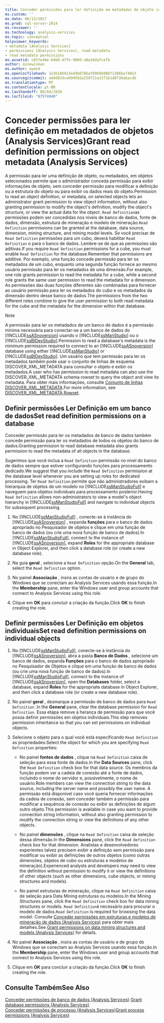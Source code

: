 ```yaml
---
title: Conceder permissões para ler definição em metadados de objeto (Analysis Services) | Microsoft Docs
ms.custom: ''
ms.date: 06/13/2017
ms.prod: sql-server-2014
ms.reviewer: ''
ms.technology: analysis-services
ms.topic: conceptual
helpviewer_keywords:
- metadata [Analysis Services]
- permissions [Analysis Services], read metadata
- read metadata permissions
ms.assetid: c857e48e-64b0-4ffe-900d-a0a3ddafcefb
author: minewiskan
ms.author: owend
ms.openlocfilehash: 1e3b18b913ed4b678baf0969b006f1386ba748e3
ms.sourcegitcommit: ad4d92dce894592a259721a1571b1d8736abacdb
ms.translationtype: MT
ms.contentlocale: pt-BR
ms.lasthandoff: 08/04/2020
ms.locfileid: "87574940"
---
```

# <a name="grant-read-definition-permissions-on-object-metadata-analysis-services"></a><span data-ttu-id="20e63-102">Conceder permissões para ler definição em metadados de objetos (Analysis Services)</span><span class="sxs-lookup"><span data-stu-id="20e63-102">Grant read definition permissions on object metadata (Analysis Services)</span></span>
  <span data-ttu-id="20e63-103">A permissão para ler uma definição de objeto, ou metadados, em objetos selecionados permite que o administrador conceda permissão para exibir informações de objeto, sem conceder permissão para modificar a definição ou a estrutura do objeto ou para exibir os dados reais do objeto.</span><span class="sxs-lookup"><span data-stu-id="20e63-103">Permission to read an object definition, or metadata, on selected objects lets an administrator grant permission to view object information, without also granting permission to modify the object's definition, modify the object's structure, or view the actual data for the object.</span></span> <span data-ttu-id="20e63-104">`Read Definition`as permissões podem ser concedidas nos níveis de banco de dados, fonte de dados, dimensão, estrutura de mineração e modelo de mineração.</span><span class="sxs-lookup"><span data-stu-id="20e63-104">`Read Definition` permissions can be granted at the database, data source, dimension, mining structure, and mining model levels.</span></span> <span data-ttu-id="20e63-105">Se você precisar de `Read Definition` permissões para um cubo, deverá habilitar `Read Definition` o para o banco de dados. Lembre-se de que as permissões são aditivas.</span><span class="sxs-lookup"><span data-stu-id="20e63-105">If you require `Read Definition` permissions for a cube, you must enable `Read Definition` for the database.Remember that permissions are additive.</span></span> <span data-ttu-id="20e63-106">Por exemplo, uma função concede permissão para ler os metadados de um cubo, enquanto uma segunda função fornece ao mesmo usuário permissão para ler os metadados de uma dimensão.</span><span class="sxs-lookup"><span data-stu-id="20e63-106">For example, one role grants permission to read the metadata for a cube, while a second role grants the same user permission to read the metadata for a dimension.</span></span> <span data-ttu-id="20e63-107">As permissões das duas funções diferentes são combinadas para fornecer ao usuário permissão para ler os metadados do cubo e os metadados da dimensão dentro desse banco de dados.</span><span class="sxs-lookup"><span data-stu-id="20e63-107">The permissions from the two different roles combine to give the user permission to both read metadata for the cube and the metadata for the dimension within that database.</span></span>  
  
> [!NOTE]  
>  <span data-ttu-id="20e63-108">A permissão para ler os metadados de um banco de dados é a permissão mínima necessária para conectar-se a um banco de dados do [!INCLUDE[ssASnoversion](../../includes/ssasnoversion-md.md)] usando o [!INCLUDE[ssManStudio](../../includes/ssmanstudio-md.md)] ou o [!INCLUDE[ssBIDevStudio](../../includes/ssbidevstudio-md.md)].</span><span class="sxs-lookup"><span data-stu-id="20e63-108">Permission to read a database's metadata is the minimum permission required to connect to an [!INCLUDE[ssASnoversion](../../includes/ssasnoversion-md.md)] database using either [!INCLUDE[ssManStudio](../../includes/ssmanstudio-md.md)] or [!INCLUDE[ssBIDevStudio](../../includes/ssbidevstudio-md.md)].</span></span> <span data-ttu-id="20e63-109">Um usuário que tem permissão para ler os metadados também pode usar o conjunto de linhas de esquema DISCOVER_XML_METADATA para consultar o objeto e exibir os metadados.</span><span class="sxs-lookup"><span data-stu-id="20e63-109">A user who has permission to read metadata can also use the DISCOVER_XML_METADATA schema rowset to query the object and view its metadata.</span></span> <span data-ttu-id="20e63-110">Para obter mais informações, consulte [Conjunto de linhas DISCOVER_XML_METADATA](https://docs.microsoft.com/bi-reference/schema-rowsets/xml/discover-xml-metadata-rowset).</span><span class="sxs-lookup"><span data-stu-id="20e63-110">For more information, see [DISCOVER_XML_METADATA Rowset](https://docs.microsoft.com/bi-reference/schema-rowsets/xml/discover-xml-metadata-rowset).</span></span>  
  
## <a name="set-read-definition-permissions-on-a-database"></a><span data-ttu-id="20e63-111">Definir permissões Ler Definição em um banco de dados</span><span class="sxs-lookup"><span data-stu-id="20e63-111">Set read definition permissions on a database</span></span>  
 <span data-ttu-id="20e63-112">Conceder permissão para ler os metadados de banco de dados também concede permissão para ler os metadados de todos os objetos do banco de dados.</span><span class="sxs-lookup"><span data-stu-id="20e63-112">Granting permission to read database metadata also grants permission to read the metadata of all objects in the database.</span></span>  
  
 <span data-ttu-id="20e63-113">Sugerimos que você inclua a `Read Definition` permissão no nível do banco de dados sempre que estiver configurando funções para processamento dedicado.</span><span class="sxs-lookup"><span data-stu-id="20e63-113">We suggest that you include the `Read Definition` permission at the database level whenever you are setting up roles for dedicated processing.</span></span> <span data-ttu-id="20e63-114">Ter `Read Definition` permite que não administradores exibam a hierarquia de objetos de um modelo no [!INCLUDE[ssManStudioFull](../../includes/ssmanstudiofull-md.md)] e naveguem para objetos individuais para processamento posterior.</span><span class="sxs-lookup"><span data-stu-id="20e63-114">Having `Read Definition` allows non-administrators to view a model's object hierarchy in [!INCLUDE[ssManStudioFull](../../includes/ssmanstudiofull-md.md)] and navigate to individual objects for subsequent processing.</span></span>  
  
1.  <span data-ttu-id="20e63-115">No [!INCLUDE[ssManStudioFull](../../includes/ssmanstudiofull-md.md)] , conecte-se à instância do [!INCLUDE[ssASnoversion](../../includes/ssasnoversion-md.md)] , expanda **funções** para o banco de dados apropriado no Pesquisador de objetos e clique em uma função de banco de dados (ou crie uma nova função de banco de dados).</span><span class="sxs-lookup"><span data-stu-id="20e63-115">In [!INCLUDE[ssManStudioFull](../../includes/ssmanstudiofull-md.md)], connect to the instance of [!INCLUDE[ssASnoversion](../../includes/ssasnoversion-md.md)], expand **Roles** for the appropriate database in Object Explorer, and then click a database role (or create a new database role).</span></span>  
  
2.  <span data-ttu-id="20e63-116">Na guia **geral** , selecione a `Read Definition` opção.</span><span class="sxs-lookup"><span data-stu-id="20e63-116">On the **General** tab, select the `Read Definition` option.</span></span>  
  
3.  <span data-ttu-id="20e63-117">No painel **Associação** , insira as contas de usuário e de grupo do Windows que se conectam ao Analysis Services usando essa função.</span><span class="sxs-lookup"><span data-stu-id="20e63-117">In the **Membership** pane, enter the Windows user and group accounts that connect to Analysis Services using this role.</span></span>  
  
4.  <span data-ttu-id="20e63-118">Clique em **OK** para concluir a criação da função.</span><span class="sxs-lookup"><span data-stu-id="20e63-118">Click **OK** to finish creating the role.</span></span>  
  
## <a name="set-read-definition-permissions-on-individual-objects"></a><span data-ttu-id="20e63-119">Definir permissões Ler Definição em objetos individuais</span><span class="sxs-lookup"><span data-stu-id="20e63-119">Set read definition permissions on individual objects</span></span>  
  
1.  <span data-ttu-id="20e63-120">No [!INCLUDE[ssManStudioFull](../../includes/ssmanstudiofull-md.md)], conecte-se à instância do [!INCLUDE[ssASnoversion](../../includes/ssasnoversion-md.md)], abra a pasta **Banco de Dados** , selecione um banco de dados, expanda **Funções** para o banco de dados apropriado no Pesquisador de Objetos e clique em uma função de banco de dados (ou crie uma nova função de banco de dados).</span><span class="sxs-lookup"><span data-stu-id="20e63-120">In [!INCLUDE[ssManStudioFull](../../includes/ssmanstudiofull-md.md)], connect to the instance of [!INCLUDE[ssASnoversion](../../includes/ssasnoversion-md.md)], open the **Databases** folder, select a database, expand **Roles** for the appropriate database in Object Explorer, and then click a database role (or create a new database role).</span></span>  
  
2.  <span data-ttu-id="20e63-121">No painel **geral** , desmarque a permissão de banco de dados para `Read Definition` .</span><span class="sxs-lookup"><span data-stu-id="20e63-121">In the **General** pane, clear the database permission for `Read Definition`.</span></span> <span data-ttu-id="20e63-122">Essa etapa remove a herança de permissão para que você possa definir permissões em objetos individuais.</span><span class="sxs-lookup"><span data-stu-id="20e63-122">This step removes permission inheritance so that you can set permissions on individual objects.</span></span>  
  
3.  <span data-ttu-id="20e63-123">Selecione o objeto para o qual você está especificando `Read Definition` as propriedades:</span><span class="sxs-lookup"><span data-stu-id="20e63-123">Select the object for which you are specifying `Read Definition` properties:</span></span>  
  
    -   <span data-ttu-id="20e63-124">No painel **fontes de dados** , clique na `Read Definition` caixa de seleção para essa fonte de dados.</span><span class="sxs-lookup"><span data-stu-id="20e63-124">In the **Data Sources** pane, click the `Read Definition` check box for that data source.</span></span> <span data-ttu-id="20e63-125">Os membros da função podem ver a cadeia de conexão até a fonte de dados, incluindo o nome do servidor e, possivelmente, o nome de usuário.</span><span class="sxs-lookup"><span data-stu-id="20e63-125">Role members can view the connection string to the data source, including the server name and possibly the user name.</span></span> <span data-ttu-id="20e63-126">A permissão está disponível caso você queria fornecer informações da cadeia de conexão, sem conceder também a permissão para modificar a sequência de conexão ou exibir as definições de algum outro objeto.</span><span class="sxs-lookup"><span data-stu-id="20e63-126">This permission is available in case you want to provide connection string information, without also granting permission to modify the connection string or view the definitions of any other objects.</span></span>  
  
    -   <span data-ttu-id="20e63-127">No painel **dimensões** , clique na `Read Definition` caixa de seleção dessa dimensão.</span><span class="sxs-lookup"><span data-stu-id="20e63-127">In the **Dimensions** pane, click the `Read Definition` check box for that dimension.</span></span> <span data-ttu-id="20e63-128">Analistas e desenvolvedores experientes talvez precisem exibir a definição sem permissão para modificar ou exibir as definições de outros objetos (como outras dimensões, objetos de cubo ou estruturas e modelos de mineração).</span><span class="sxs-lookup"><span data-stu-id="20e63-128">Experienced analysts and developers may need to view the definition without permission to modify it or view the definitions of other objects (such as other dimensions, cube objects, or mining structures and models).</span></span>  
  
    -   <span data-ttu-id="20e63-129">No painel estruturas de mineração, clique na `Read Definition` caixa de seleção para Data Mining estruturas ou modelos.</span><span class="sxs-lookup"><span data-stu-id="20e63-129">In the Mining Structures pane, click the `Read Definition` check box for data mining structures or models.</span></span> <span data-ttu-id="20e63-130">`Read Definition`é necessário para procurar o modelo de dados.</span><span class="sxs-lookup"><span data-stu-id="20e63-130">`Read Definition` is required for browsing the data model.</span></span> <span data-ttu-id="20e63-131">Consulte [Conceder permissões em estruturas e modelos de mineração de dados &#40;Analysis Services&#41;](grant-permissions-on-data-mining-structures-and-models-analysis-services.md) para obter mais detalhes.</span><span class="sxs-lookup"><span data-stu-id="20e63-131">See [Grant permissions on data mining structures and models &#40;Analysis Services&#41;](grant-permissions-on-data-mining-structures-and-models-analysis-services.md) for details.</span></span>  
  
4.  <span data-ttu-id="20e63-132">No painel **Associação** , insira as contas de usuário e de grupo do Windows que se conectam ao Analysis Services usando essa função.</span><span class="sxs-lookup"><span data-stu-id="20e63-132">In the **Membership** pane, enter the Windows user and group accounts that connect to Analysis Services using this role.</span></span>  
  
5.  <span data-ttu-id="20e63-133">Clique em **OK** para concluir a criação da função.</span><span class="sxs-lookup"><span data-stu-id="20e63-133">Click **OK** to finish creating the role.</span></span>  
  
## <a name="see-also"></a><span data-ttu-id="20e63-134">Consulte Também</span><span class="sxs-lookup"><span data-stu-id="20e63-134">See Also</span></span>  
 <span data-ttu-id="20e63-135">[Conceder permissões de banco de dados &#40;Analysis Services&#41;](grant-database-permissions-analysis-services.md) </span><span class="sxs-lookup"><span data-stu-id="20e63-135">[Grant database permissions &#40;Analysis Services&#41;](grant-database-permissions-analysis-services.md) </span></span>  
 [<span data-ttu-id="20e63-136">Conceder permissões de processo &#40;Analysis Services&#41;</span><span class="sxs-lookup"><span data-stu-id="20e63-136">Grant process permissions &#40;Analysis Services&#41;</span></span>](grant-process-permissions-analysis-services.md)  
  
  
